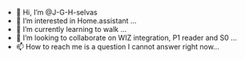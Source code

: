 - 👋 Hi, I’m @J-G-H-selvas
- 👀 I’m interested in Home.assistant ...
- 🌱 I’m currently learning to walk ...
- 💞️ I’m looking to collaborate on WIZ integration, P1 reader and S0 ...
- 📫 How to reach me is a question I cannot answer right now...

<!---
J-G-H-selvas/J-G-H-selvas is a ✨ special ✨ repository because its `README.md` (this file) appears on your GitHub profile.
You can click the Preview link to take a look at your changes.
--->
